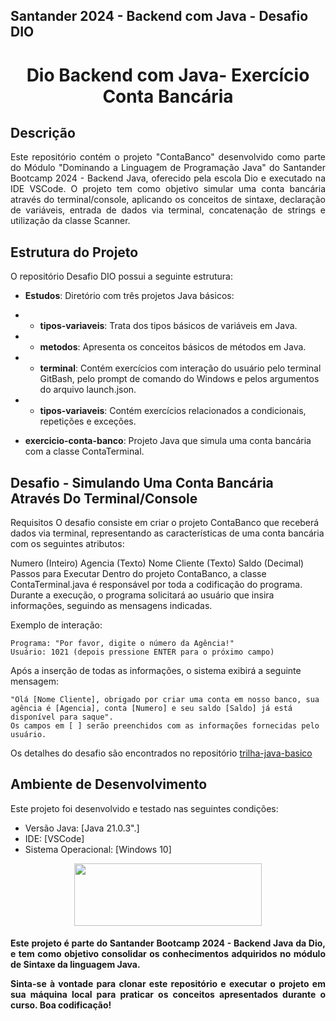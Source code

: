 ## Santander 2024 - Backend com Java - Desafio DIO


<h1 align="center"> Dio Backend com Java- Exercício Conta Bancária</h1>


## Descrição 
<p align="justify">
Este repositório contém o projeto "ContaBanco" desenvolvido como parte do Módulo "Dominando a Linguagem de Programação  Java" do Santander Bootcamp 2024 - Backend Java, oferecido pela escola Dio e executado na IDE VSCode. O projeto tem como objetivo simular uma conta bancária através do terminal/console, aplicando os conceitos de sintaxe, declaração de variáveis, entrada de dados via terminal, concatenação de strings e utilização da classe Scanner.</p>

## Estrutura do Projeto
O repositório Desafio DIO possui a seguinte estrutura:

* **Estudos**: Diretório com três projetos Java básicos:

* * **tipos-variaveis**: Trata dos tipos básicos de variáveis em Java.
* * **metodos**: Apresenta os conceitos básicos de métodos em Java.
* * **terminal**: Contém exercícios com interação do usuário pelo terminal GitBash, pelo prompt de comando do Windows e pelos argumentos do arquivo launch.json.
* * **tipos-variaveis**: Contém exercícios relacionados a condicionais, repetições e exceções.
* **exercicio-conta-banco**: Projeto Java que simula uma conta bancária com a classe ContaTerminal.



## Desafio - Simulando Uma Conta Bancária Através Do Terminal/Console
Requisitos
O desafio consiste em criar o projeto ContaBanco que receberá dados via terminal, representando as características de uma conta bancária com os seguintes atributos:

Numero (Inteiro)
Agencia (Texto)
Nome Cliente (Texto)
Saldo (Decimal)
Passos para Executar
Dentro do projeto ContaBanco, a classe ContaTerminal.java é responsável por toda a codificação do programa. Durante a execução, o programa solicitará ao usuário que insira informações, seguindo as mensagens indicadas.

Exemplo de interação:
```
Programa: "Por favor, digite o número da Agência!"
Usuário: 1021 (depois pressione ENTER para o próximo campo)
```
Após a inserção de todas as informações, o sistema exibirá a seguinte mensagem:

```
"Olá [Nome Cliente], obrigado por criar uma conta em nosso banco, sua agência é [Agencia], conta [Numero] e seu saldo [Saldo] já está disponível para saque".
Os campos em [ ] serão preenchidos com as informações fornecidas pelo usuário.
```

Os detalhes do desafio são encontrados no repositório [trilha-java-basico](https://github.com/digitalinnovationone/trilha-java-basico/tree/main/desafios/sintaxe)

## Ambiente de Desenvolvimento
Este projeto foi desenvolvido e testado nas seguintes condições:

* Versão Java: [Java 21.0.3".]
* IDE: [VSCode] 
* Sistema Operacional: [Windows 10] 

<p align="center">
  <img width="300" height="100" src="https://static.wixstatic.com/media/7a378f_5140deabd7d040378d740069cb692b87~mv2.png/v1/crop/x_0,y_10,w_1334,h_493/fill/w_568,h_208,al_c,q_85,usm_0.66_1.00_0.01,enc_auto/logo%20DIO.png">
</p>

<h4 align="justify">
Este projeto é parte do Santander Bootcamp 2024 - Backend Java da Dio, e tem como objetivo consolidar os conhecimentos adquiridos no módulo de Sintaxe da linguagem Java.

Sinta-se à vontade para clonar este repositório e executar o projeto em sua máquina local para praticar os conceitos apresentados durante o curso. Boa codificação!</h4>
